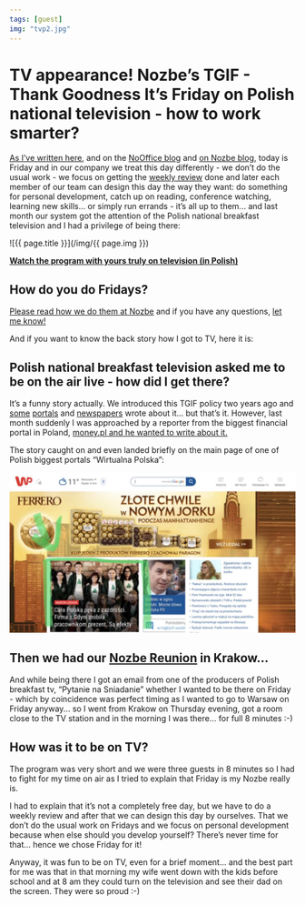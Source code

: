 ```yaml
---
tags: [guest]
img: "tvp2.jpg"
---
```


# TV appearance! Nozbe’s TGIF - Thank Goodness It’s Friday on Polish national television - how to work smarter?

[As I’ve written here](https://sliwinski.com/tgif/), and on the [NoOffice blog](https://nooffice.org/tgif-my-teams-attempt-at-working-less-but-better-360cd61de2f8) and [on Nozbe blog](https://nozbe.com/tags/tgif/), today is Friday and in our company we treat this day differently - we don’t do the usual work - we focus on getting the [weekly review](https://sliwinski.com/weekly-review) done and later each member of our team can design this day the way they want: do something for personal development, catch up on reading, conference watching, learning new skills... or simply run errands - it’s all up to them... and last month our system got the attention of the Polish national breakfast television and I had a privilege of being there:

<!--More-->

![{{ page.title }}](/img/{{ page.img }})

**[Watch the program with yours truly on television (in Polish)](https://pytanienasniadanie.tvp.pl/39539928/jaki-jest-idealny-czas-pracy)**

## How do you do Fridays?

[Please read how we do them at Nozbe](https://nozbe.com/tags/tgif/) and if you have any questions, [let me know!](https://sliwinski.com/contact)

And if you want to know the back story how I got to TV, here it is:

## Polish national breakfast television asked me to be on the air live - how did I get there?

It’s a funny story actually. We introduced this TGIF policy two years ago and [some](https://mamstartup.pl/zespol/11178/od-roku-pracownicy-nozbe-maja-wolne-piatki-nie-wroca-juz-do-40-godzinnego-tygodnia-pracy) [portals](https://innpoland.pl/134901,kiedy-korpoludki-siedza-po-godzinach-oni-w-piatek-robia-co-chca-ich-pracodawca-cieszy-sie-razem-z-nimi) and [newspapers](https://plus.dziennikbaltycki.pl/luzne-piateczki-nowoczesny-pomysl-ze-startupu-podnosza-produktywnosc/ar/12051000) wrote about it... but that’s it. However, last month suddenly I was approached by a reporter from the biggest financial portal in Poland, [money.pl and he wanted to write about it.](https://msp.money.pl/wiadomosci/zarzadzanie/artykul/piatek-piateczek-piatunio-w-tej-firmie-to,176,0,2418096.html)

The story caught on and even landed briefly on the main page of one of Polish biggest portals “Wirtualna Polska”:

![TV appearance! Nozbe’s TGIF - Thank Goodness It’s Friday on Polish national television - how to work smarter? 2](/img/tvp2-2.jpg)

## Then we had our [Nozbe Reunion](https://sliwinski.com/reunion) in Krakow...

And while being there I got an email from one of the producers of Polish breakfast tv, “Pytanie na Sniadanie” whether I wanted to be there on Friday - which by coincidence was perfect timing as I wanted to go to Warsaw on Friday anyway... so I went from Krakow on Thursday evening, got a room close to the TV station and in the morning I was there... for full 8 minutes :-)

## How was it to be on TV?

The program was very short and we were three guests in 8 minutes so I had to fight for my time on air as I tried to explain that Friday is my Nozbe really is.

I had to explain that it’s not a completely free day, but we have to do a weekly review and after that we can design this day by ourselves. That we don’t do the usual work on Fridays and we focus on personal development because when else should you develop yourself? There’s never time for that... hence we chose Friday for it!

Anyway, it was fun to be on TV, even for a brief moment... and the best part for me was that in that morning my wife went down with the kids before school and at 8 am they could turn on the television and see their dad on the screen. They were so proud :-)

[n]: https://nozbe.com/?a=mike
[p]: https://thepodcast.fm/
